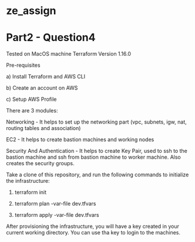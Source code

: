 # ze_assign
# Part2 - Question4

Tested on MacOS machine
Terraform Version 1.16.0

Pre-requisites

a) Install Terraform and AWS CLI

b) Create an account on AWS

c) Setup AWS Profile



There are 3 modules:

Networking - It helps to set up the networking part (vpc, subnets, igw, nat, routing tables and association)

EC2 - It helps to create bastion machines and working nodes

Security And Authentication - It helps to create Key Pair, used to ssh to the bastion machine and ssh from bastion machine to worker machine. Also creates the security groups. 


Take a clone of this repository, and run the following commands to initialize the infrastructure:

1. terraform init

2. terraform plan -var-file dev.tfvars

3. terraform apply -var-file dev.tfvars

After provisioning the infrastructure, you will have a key created in your current working directory.
You can use tha key to login to the machines.
